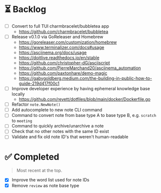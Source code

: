 # ⏳ Backlog

- [ ] Convert to full TUI charmbracelet/bubbletea app
  - https://github.com/charmbracelet/bubbletea
- [ ] Release v0.1.0 via GoReleaser and Homebrew
  - https://goreleaser.com/customization/homebrew
  - https://www.terminalizer.com/docs#usage
  - https://asciinema.org/docs/usage
  - https://doitlive.readthedocs.io/en/stable
  - https://github.com/christopher-dG/asciiscript
  - https://github.com/PierreMarchand20/asciinema_automation
  - https://github.com/paxtonhare/demo-magic
  - https://gabygoldberg.medium.com/the-building-in-public-how-to-guide-219d417f00c1
- [ ] Improve developer experience by having ephemeral knowledge base locally
  - https://github.com/revett/dotfiles/blob/main/docker/Dockerfile.go
- [ ] Refactor `note.NewNote()`
- [ ] Add autocomplete to new note CLI command
- [ ] Command to convert note from base type A to base type B, e.g. `scratch` to `meeting`
- [ ] Command to quickly archive/unarchive a note
- [ ] Check that no other notes with the same ID exist
- [ ] Validate and fix old note ID's that weren't human-readable

# ✅ Completed

> Most recent at the top.

- [x] Improve the word list used for note IDs
- [x] Remove `review` as note base type
